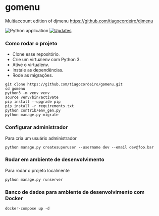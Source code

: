 # gomenu
Multiaccount edition of djmenu
https://github.com/tiagocordeiro/djmenu

![Python application](https://github.com/tiagocordeiro/gomenu/workflows/Python%20application/badge.svg?branch=master)
[![Updates](https://pyup.io/repos/github/tiagocordeiro/gomenu/shield.svg)](https://pyup.io/repos/github/tiagocordeiro/gomenu/)

### Como rodar o projeto

* Clone esse repositório.
* Crie um virtualenv com Python 3.
* Ative o virtualenv.
* Instale as dependências.
* Rode as migrações.

```
git clone https://github.com/tiagocordeiro/gomenu.git
cd gomenu
python3 -m venv venv
source venv/bin/activate
pip install --upgrade pip
pip install -r requirements.txt
python contrib/env_gen.py
python manage.py migrate
```

### Configurar administrador
Para cria um usuário administrador
```
python manage.py createsuperuser --username dev --email dev@foo.bar
```

### Rodar em ambiente de desenvolvimento
Para rodar o projeto localmente
```
python manage.py runserver
```

### Banco de dados para ambiente de desenvolvimento com Docker
```
docker-compose up -d
```
